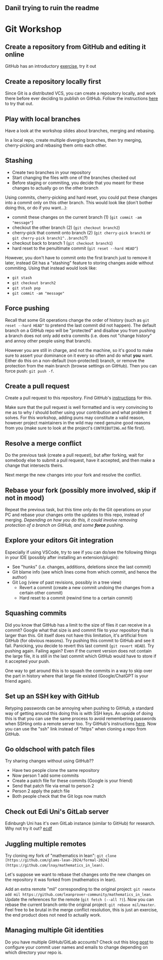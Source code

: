 ## Danil trying to ruin the readme
# Git Workshop

## Create a repository from GitHub and editing it online

GitHub has an introductory [exercise](https://docs.github.com/en/get-started/start-your-journey/hello-world), try it out

## Create a repository locally first

Since Git is a distributed VCS, you can create a repository locally, and work there before ever deciding to publish on GitHub.
Follow the instructions [here](local-repo.md) to try that out.

## Play with local branches

Have a look at the workshop slides about branches, merging and rebasing.

In a local repo, create multiple diverging branches, then try merging, cherry-picking and rebasing them onto each other.

## Stashing

- Create two branches in your repository
- Start changing the files with one of the branches checked out
- Before staging or commiting, you decide that you meant for these changes to actually go on the other branch

Using commits, cherry-picking and hard reset, you could put these changes into a commit only on this other branch.
This would look like (don't bother doing this, or do if you want...):
- commit these changes on the current branch (1) (`git commit -am "message"`)
- checkout the other branch (2) (`git checkout branch2`)
- cherry-pick that commit onto branch (2) (`git cherry-pick branch1` or `git cherry-pick branch1^..branch1`?)
- checkout back to branch 1 (`git checkout branch1`)
- hard reset to the penultimate commit (`git reset --hard HEAD^`)

However, you don't have to commit onto the first branch just to remove it later, instead Git has a "stashing" feature to storing changes aside without commiting.
Using that instead would look like:
- `git stash`
- `git checkout branch2`
- `git stash pop`
- `git commit -am "message"`

## Force pushing

Recall that some Git operations change the order of history (such as `git reset --hard HEAD^` to pretend the last commit did not happen). The default branch on a GitHub repo will be "protected" and disallow you from pushing a branch does not only add extra commits (i.e. does not "change history" and annoy other people using that branch).

However you are still in charge, and not the machine, so it's good to make sure to assert your dominance on it every so often and do what **you** want.
Either do this on a non-default (non-protected) branch, or remove the protection from the main branch (browse settings on GitHub).
Then you can force push: ``git push -f``.

## Create a pull request

Create a pull request to this repository. Find GitHub's [instructions](https://docs.github.com/en/pull-requests/collaborating-with-pull-requests/proposing-changes-to-your-work-with-pull-requests/creating-a-pull-request) for this.

Make sure that the pull request is well formatted and is very convincing to me as to why *I* should bother using your contribution and what problem it solves.
For this workshop, adding puns may constitute a valid reason, however project maintainers in the wild may need genuine good reasons from you (make sure to look at the project's `CONTRIBUTING.md` file first).

## Resolve a merge conflict

Do the previous task (create a pull request), but after forking, wait for somebody else to submit a pull request, have it accepted, and then make a change that intersects theirs.

Next merge the new changes into your fork and resolve the conflict.

## Rebase your fork (possibly more involved, skip if not in mood)

Repeat the previous task, but this time only do the Git operations on your PC and rebase your changes onto the updates to this repo, instead of merging.
*Depending on how you do this, it could involve removing protection of a branch on GitHub, and some **force** pushing*.

## Explore your editors Git integration

Especially if using VSCode, try to see if you can do/see the following things in your IDE (possibly after installing an extension/plugin):

- See "hunks" (i.e. changes, additions, deletions since the last commit)
- Git blame info (see which lines come from which commit, and hence the author)
- Git Log (view of past revisions, possibly in a tree view)
  - Revert a commit (create a new commit undoing the changes from a certain other commit)
  - Hard reset to a commit (rewind time to a certain commit)
 
##  Squashing commits

Did you know that GitHub has a limit to the size of files it can receive in a commit?
Google what that size is and commit file to your repository that is larger than this.
Git itself does not have this limitation, it's artificial from GitHub (for obvious reasons).
Try pushing this commit to GitHub and see it fail. Panicking, you decide to revert this last commit (`git revert HEAD`).
Try pushing again. Failing again? Even if the current version does not contain the large file, it is still in the last commit which GitHub would have to store if it accepted your push.

One way to get around this is to squash the commits in a way to skip over the part in history where that large file existed (Google/ChatGPT is your friend again).
 
## Set up an SSH key with GitHub

Retyping passwords can be annoying when pushing to GitHub, a standard way of getting around this doing this is with SSH keys.
An upside of doing this is that you can use the same process to avoid remembering passwords when SSHing onto a remote server too.
Try GitHub's instructions [here](https://docs.github.com/en/authentication/connecting-to-github-with-ssh/generating-a-new-ssh-key-and-adding-it-to-the-ssh-agent).
Now you can use the "ssh" link instead of "https" when cloning a repo from GitHub.

## Go oldschool with patch files

Try sharing changes without using GitHub??

- Have two people clone the same repository
- Now person 1 add some commits
- Create a patch file for these commits (Google is your friend)
- Send that patch file via email to person 2
- Person 2 apply the patch file
- Both people check that the Git logs now match

## Check out Edi Uni's GitLab server

Edinburgh Uni has it's own GitLab instance (similar to GitHub) for research. Why not try it out? [ecdf](https://git.ecdf.ed.ac.uk/users/sign_in)

## Juggling multiple remotes

Try cloning my fork of "mathematics in lean": `git clone [https://github.com/glams-lean-2024/formal-2024](https://github.com/lnay/mathematics_in_lean)`.

Let's suppose we want to rebase thet changes onto the new changes on the repository it was forked from (mathematics in lean).

Add an extra remote "mil" corresponding to the original project: `git remote add mil https://github.com/leanprover-community/mathematics_in_lean`.
Update the references for the remote (`git fetch (--all ?)`). Now you can rebase the current branch onto the original project: `git rebase mil/master`.
Feel free to be brutal in the merge conflict resolution, this is just an exercise, the end product does not need to actually work.

## Managing multiple Git identities

Do you have multiple GitHub/GitLab accounts? Check out this blog [post](https://dev.to/milhamh95/how-to-set-multiple-git-identities-with-git-config-4m66)
to configure your commit user names and emails to change depending on which directory your repo is.
